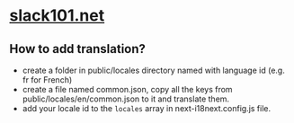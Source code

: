 # [slack101.net](https://slack101.net/)

## How to add translation?
* create a folder in public/locales directory named with language id (e.g. fr for French)
* create a file named common.json, copy all the keys from public/locales/en/common.json to it and translate them.
* add your locale id to the `locales` array in next-i18next.config.js file.